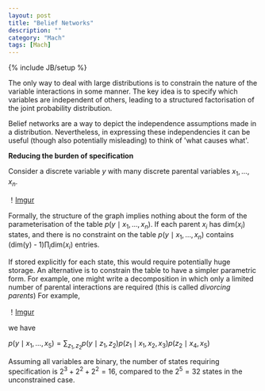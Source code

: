 ```yaml
---
layout: post
title: "Belief Networks"
description: ""
category: "Mach"
tags: [Mach]
---
```

{% include JB/setup %}


<!--more-->

The only way to deal with large distributions is to constrain the nature
of the variable interactions in some manner. The key idea is to specify
which variables are independent of others, leading to a structured
factorisation of the joint probability distribution. 

Belief networks are a way to depict the independence assumptions made in
a distribution. Nevertheless, in expressing these independencies it can
be useful (though also potentially misleading) to think of 'what causes 
what'. 

**Reducing the burden of specification**

Consider a discrete variable $y$ with many discrete parental variables 
$x_1, \dots, x_n$. 

！[Imgur](http://i.imgur.com/csIwOaA.png)

Formally, the structure of the graph implies nothing about the form of the 
parameterisation of the table $p(y \mid x_1, \dots, x_n)$. 
If each parent $x_i$ has dim($x_i$) states, and there is no constraint on
the table $p(y \mid x_1, \dots, x_n)$ contains (dim(y) - 1)$\prod_i$dim($x_i$) entries.

If stored explicitly for each state, this would require potentially huge 
storage. An alternative is to constrain the table to have a simpler
parametric form. For example, one might write a decomposition in which
only a limited number of parental interactions are required (this is 
called *divorcing parents*) For example, 

！[Imgur](http://i.imgur.com/tLehGZR.png)

we have

$p(y \mid x_1, \dots, x_5) = \sum_{z_1, z_2} p(y \mid z_1, z_2)p(z_1\mid
x_1, x_2, x_3)p(z_2 \mid x_4, x_5)$

Assuming all variables are binary, the number of states requiring 
specification is $2^3 + 2^2 + 2^2 = 16$, compared to the $2^5 = 32$
states in the unconstrained case.
